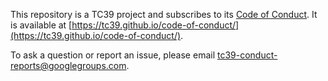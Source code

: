 This repository is a TC39 project and subscribes to its [Code of Conduct](https://tc39.github.io/code-of-conduct/). It is available at [https://tc39.github.io/code-of-conduct/](https://tc39.github.io/code-of-conduct/).

To ask a question or report an issue, please email [tc39-conduct-reports@googlegroups.com](mailto:tc39-conduct-reports@googlegroups.com).
